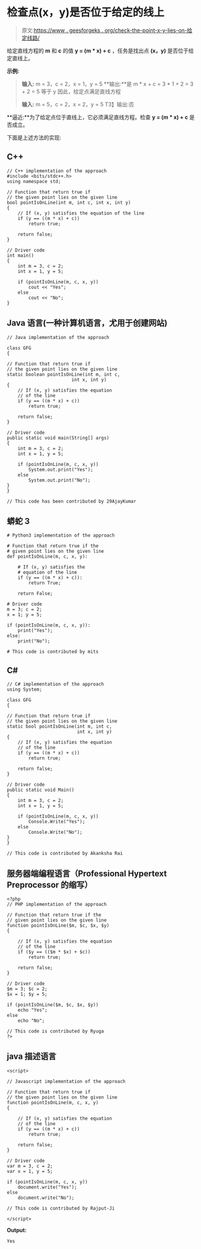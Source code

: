 # 检查点(x，y)是否位于给定的线上

> 原文:[https://www . geesforgeks . org/check-the-point-x-y-lies-on-给定线路/](https://www.geeksforgeeks.org/check-whether-the-point-x-y-lies-on-a-given-line/)

给定直线方程的 **m** 和 **c** 的值 **y = (m * x) + c** ，任务是找出点 **(x，y)** 是否位于给定直线上。

**示例:**

> **输入:** m = 3，c = 2，x = 1，y = 5
> **输出:**是
> m * x + c = 3 * 1 + 2 = 3 + 2 = 5 等于 y
> 因此，给定点满足直线方程
> 
> **输入:** m = 5，c = 2，x = 2，y = 5
> T3】输出:否

**逼近:**为了给定点位于直线上，它必须满足直线方程。检查 **y = (m * x) + c** 是否成立。

下面是上述方法的实现:

## C++

```
// C++ implementation of the approach
#include <bits/stdc++.h>
using namespace std;

// Function that return true if
// the given point lies on the given line
bool pointIsOnLine(int m, int c, int x, int y)
{
    // If (x, y) satisfies the equation of the line
    if (y == ((m * x) + c))
        return true;

    return false;
}

// Driver code
int main()
{
    int m = 3, c = 2;
    int x = 1, y = 5;

    if (pointIsOnLine(m, c, x, y))
        cout << "Yes";
    else
        cout << "No";
}
```

## Java 语言(一种计算机语言，尤用于创建网站)

```
// Java implementation of the approach

class GFG
{

// Function that return true if
// the given point lies on the given line
static boolean pointIsOnLine(int m, int c,
                        int x, int y)
{
    // If (x, y) satisfies the equation
    // of the line
    if (y == ((m * x) + c))
        return true;

    return false;
}

// Driver code
public static void main(String[] args)
{
    int m = 3, c = 2;
    int x = 1, y = 5;

    if (pointIsOnLine(m, c, x, y))
        System.out.print("Yes");
    else
        System.out.print("No");
}
}

// This code has been contributed by 29AjayKumar
```

## 蟒蛇 3

```
# Python3 implementation of the approach

# Function that return true if the
# given point lies on the given line
def pointIsOnLine(m, c, x, y):

    # If (x, y) satisfies the
    # equation of the line
    if (y == ((m * x) + c)):
        return True;

    return False;

# Driver code
m = 3; c = 2;
x = 1; y = 5;

if (pointIsOnLine(m, c, x, y)):
    print("Yes");
else:
    print("No");

# This code is contributed by mits
```

## C#

```
// C# implementation of the approach
using System;

class GFG
{

// Function that return true if
// the given point lies on the given line
static bool pointIsOnLine(int m, int c,
                          int x, int y)
{
    // If (x, y) satisfies the equation
    // of the line
    if (y == ((m * x) + c))
        return true;

    return false;
}

// Driver code
public static void Main()
{
    int m = 3, c = 2;
    int x = 1, y = 5;

    if (pointIsOnLine(m, c, x, y))
        Console.Write("Yes");
    else
        Console.Write("No");
}
}

// This code is contributed by Akanksha Rai
```

## 服务器端编程语言（Professional Hypertext Preprocessor 的缩写）

```
<?php
// PHP implementation of the approach

// Function that return true if the
// given point lies on the given line
function pointIsOnLine($m, $c, $x, $y)
{

    // If (x, y) satisfies the equation
    // of the line
    if ($y == (($m * $x) + $c))
        return true;

    return false;
}

// Driver code
$m = 3; $c = 2;
$x = 1; $y = 5;

if (pointIsOnLine($m, $c, $x, $y))
    echo "Yes";
else
    echo "No";

// This code is contributed by Ryuga
?>
```

## java 描述语言

```
<script>

// Javascript implementation of the approach

// Function that return true if
// the given point lies on the given line
function pointIsOnLine(m, c, x, y)
{

    // If (x, y) satisfies the equation
    // of the line
    if (y == ((m * x) + c))
        return true;

    return false;
}

// Driver code
var m = 3, c = 2;
var x = 1, y = 5;

if (pointIsOnLine(m, c, x, y))
    document.write("Yes");
else
    document.write("No");

// This code is contributed by Rajput-Ji

</script>
```

**Output:** 

```
Yes
```